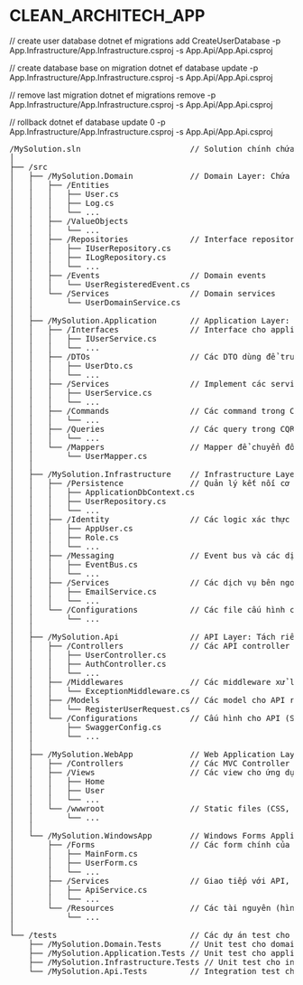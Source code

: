 # CLEAN_ARCHITECH_APP
// create user database
dotnet ef migrations add CreateUserDatabase -p App.Infrastructure/App.Infrastructure.csproj -s App.Api/App.Api.csproj

// create database base on migration
dotnet ef database update -p App.Infrastructure/App.Infrastructure.csproj -s App.Api/App.Api.csproj

// remove last migration
dotnet ef migrations remove -p App.Infrastructure/App.Infrastructure.csproj -s App.Api/App.Api.csproj


// rollback
dotnet ef database update 0 -p App.Infrastructure/App.Infrastructure.csproj -s App.Api/App.Api.csproj


<pre>
/MySolution.sln                       // Solution chính chứa tất cả các project
│
├── /src
│   ├── /MySolution.Domain            // Domain Layer: Chứa các entity và logic nghiệp vụ
│   │   ├── /Entities
│   │   │   ├── User.cs
│   │   │   ├── Log.cs
│   │   │   └── ...
│   │   ├── /ValueObjects
│   │   │   └── ...
│   │   ├── /Repositories             // Interface repository
│   │   │   ├── IUserRepository.cs
│   │   │   ├── ILogRepository.cs
│   │   │   └── ...
│   │   ├── /Events                   // Domain events
│   │   │   └── UserRegisteredEvent.cs
│   │   └── /Services                 // Domain services
│   │       └── UserDomainService.cs
│   │
│   ├── /MySolution.Application       // Application Layer: Chứa các service và logic ứng dụng
│   │   ├── /Interfaces               // Interface cho application service
│   │   │   ├── IUserService.cs
│   │   │   └── ...
│   │   ├── /DTOs                     // Các DTO dùng để truyền dữ liệu
│   │   │   ├── UserDto.cs
│   │   │   └── ...
│   │   ├── /Services                 // Implement các service của ứng dụng
│   │   │   ├── UserService.cs
│   │   │   └── ...
│   │   ├── /Commands                 // Các command trong CQRS
│   │   │   └── ...
│   │   ├── /Queries                  // Các query trong CQRS
│   │   │   └── ...
│   │   └── /Mappers                  // Mapper để chuyển đổi giữa entity và DTO
│   │       └── UserMapper.cs
│   │
│   ├── /MySolution.Infrastructure    // Infrastructure Layer: Kết nối với cơ sở dữ liệu, các dịch vụ bên ngoài
│   │   ├── /Persistence              // Quản lý kết nối cơ sở dữ liệu
│   │   │   ├── ApplicationDbContext.cs
│   │   │   ├── UserRepository.cs
│   │   │   └── ...
│   │   ├── /Identity                 // Các logic xác thực và phân quyền
│   │   │   ├── AppUser.cs
│   │   │   ├── Role.cs
│   │   │   └── ...
│   │   ├── /Messaging                // Event bus và các dịch vụ messaging khác
│   │   │   ├── EventBus.cs
│   │   │   └── ...
│   │   ├── /Services                 // Các dịch vụ bên ngoài như email, push notification
│   │   │   ├── EmailService.cs
│   │   │   └── ...
│   │   └── /Configurations           // Các file cấu hình của infrastructure
│   │       └── ...
│   │
│   ├── /MySolution.Api               // API Layer: Tách riêng, cung cấp endpoint cho web hoặc các ứng dụng khác
│   │   ├── /Controllers              // Các API controller
│   │   │   ├── UserController.cs
│   │   │   ├── AuthController.cs
│   │   │   └── ...
│   │   ├── /Middlewares              // Các middleware xử lý request
│   │   │   └── ExceptionMiddleware.cs
│   │   ├── /Models                   // Các model cho API request/response
│   │   │   └── RegisterUserRequest.cs
│   │   └── /Configurations           // Cấu hình cho API (Swagger, versioning, etc.)
│   │       ├── SwaggerConfig.cs
│   │       └── ...
│   │
│   ├── /MySolution.WebApp            // Web Application Layer: Giao diện người dùng cho ứng dụng web
│   │   ├── /Controllers              // Các MVC Controller cho trang web (nếu có)
│   │   ├── /Views                    // Các view cho ứng dụng web
│   │   │   ├── Home
│   │   │   ├── User
│   │   │   └── ...
│   │   └── /wwwroot                  // Static files (CSS, JS, Images)
│   │       └── ...
│   │
│   └── /MySolution.WindowsApp        // Windows Forms Application Layer: Ứng dụng dành cho Windows
│       ├── /Forms                    // Các form chính của ứng dụng
│       │   ├── MainForm.cs
│       │   ├── UserForm.cs
│       │   └── ...
│       ├── /Services                 // Giao tiếp với API, xử lý nghiệp vụ trên Windows app
│       │   ├── ApiService.cs
│       │   └── ...
│       └── /Resources                // Các tài nguyên (hình ảnh, file, etc.) cho Windows app
│           └── ...
│
└── /tests                            // Các dự án test cho từng layer
    ├── /MySolution.Domain.Tests      // Unit test cho domain layer
    ├── /MySolution.Application.Tests // Unit test cho application layer
    ├── /MySolution.Infrastructure.Tests // Unit test cho infrastructure layer
    └── /MySolution.Api.Tests         // Integration test cho API layer

</pre>

